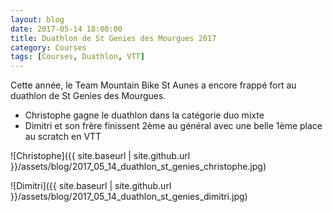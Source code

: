 ```yaml
---
layout: blog
date: 2017-05-14 18:00:00
title: Duathlon de St Genies des Mourgues 2017
category: Courses
tags: [Courses, Duathlon, VTT]
---
```


Cette année, le Team Mountain Bike St Aunes a encore frappé fort au duathlon de St Genies des Mourgues.

- Christophe gagne le duathlon dans la catégorie duo mixte
- Dimitri et son frère finissent 2ème au général avec une belle 1ème place au scratch en VTT

![Christophe]({{ site.baseurl | site.github.url }}/assets/blog/2017_05_14_duathlon_st_genies_christophe.jpg)

![Dimitri]({{ site.baseurl | site.github.url }}/assets/blog/2017_05_14_duathlon_st_genies_dimitri.jpg)
